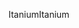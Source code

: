 <span data-ttu-id="ea3b8-101">Itanium</span><span class="sxs-lookup"><span data-stu-id="ea3b8-101">Itanium</span></span>